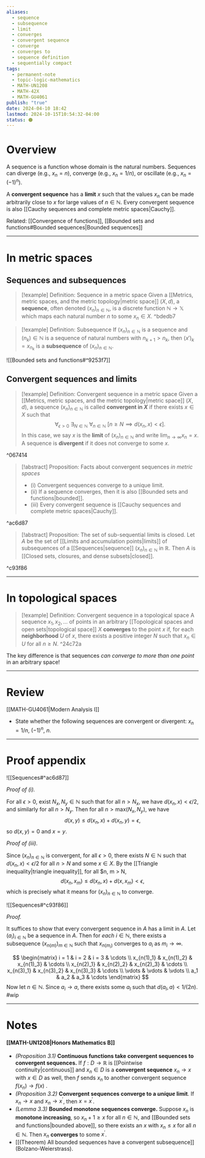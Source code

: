 ```yaml
---
aliases:
  - sequence
  - subsequence
  - limit
  - converges
  - convergent sequence
  - converge
  - converges to
  - sequence definition
  - sequentially compact
tags:
  - permanent-note
  - topic-logic-mathematics
  - MATH-UN1208
  - MATH-42X
  - MATH-GU4061
publish: "true"
date: 2024-04-10 18:42
lastmod: 2024-10-15T10:54:32-04:00
status: 🟠
---
```

# Overview

A sequence is a function whose domain is the natural numbers. Sequences can diverge (e.g., $x_n = n$), converge (e.g., $x_n = 1/n$), or oscillate (e.g., $x_n = (-1)^n$).

A **convergent sequence** has a **limit** $x$ such that the values $x_n$ can be made arbitrarily close to $x$ for large values of $n \in \mathbb N$. Every convergent sequence is also [[Cauchy sequences and complete metric spaces|Cauchy]].

Related: [[Convergence of functions]], [[Bounded sets and functions#Bounded sequences|Bounded sequences]]

---
# In metric spaces

## Sequences and subsequences

>[!example] Definition: Sequence in a metric space
>Given a [[Metrics, metric spaces, and the metric topology|metric space]] $(X, d)$, a **sequence**, often denoted $(x_n)_{n \in \mathbb N}$, is a discrete function $\mathbb N \to \mathbb X$ which maps each natural number $n$ to some $x_n \in X$. 
^bdedb7

>[!example] Definition: Subsequence
>If $(x_n)_{n \in \mathbb N}$ is a sequence and $(n_k) \in \mathbb N$ is a sequence of natural numbers with $n_{k+1} > n_k$, then $(x')_k = x_{n_k}$ is a **subsequence** of $(x_n)_{n \in \mathbb N}$.

![[Bounded sets and functions#^9253f7]]

## Convergent sequences and limits


>[!example] Definition: Convergent sequence in a metric space
>Given a [[Metrics, metric spaces, and the metric topology|metric space]] $(X, d)$, a sequence $(x_n)_{n \in \mathbb N}$ is called **convergent in $X$** if there exists $x \in X$ such that
>$$
>\forall_{\epsilon> 0} \ \exists_{N \in \mathbb N} \ \forall_{n \in \mathbb N} \ [ n \geq N \implies d(x_n, x )< \epsilon].
>$$
>In this case, we say $x$ is the **limit** of $(x_n)_{n \in \mathbb N}$ and write $\lim_{n \to \infty}x_n = x$. A sequence is **divergent** if it does not converge to some $x$.

^067414

>[!abstract] Proposition: Facts about convergent sequences *in metric spaces* 
>- (i) Convergent sequences converge to a unique limit.
>- (ii) If a sequence converges, then it is also [[Bounded sets and functions|bounded]].
>- (iii) Every convergent sequence is [[Cauchy sequences and complete metric spaces|Cauchy]].

^ac6d87

>[!abstract] Proposition: The set of sub-sequential limits is closed.
>Let $A$ be the set of [[Limits and accumulation points|limits]] of subsequences of a [[Sequences|sequence]] $(x_n)_{n \in \mathbb N}$ in $\mathbb R$. Then $A$ is [[Closed sets, closures, and dense subsets|closed]].

^c93f86


---
# In topological spaces

>[!example] Definition: Convergent sequence in a topological space
>A sequence $x_1, x_2, …$ of points in an arbitrary [[Topological spaces and open sets|topological space]] $X$ **converges** to the point $x$ if, for each **neighborhood** $U$ of $x$, there exists a positive integer $N$ such that $x_n \in U$ for all $n \geq N$. 
^24c72a

The key difference is that sequences *can converge to more than one point* in an arbitrary space!

---
# Review

[[MATH-GU4061|Modern Analysis I]]
- State whether the following sequences are convergent or divergent: $x_n=1/n$, $(-1)^n$, $n$.

---
# Proof appendix

![[Sequences#^ac6d87]]

*Proof of (i).* 

For all $\epsilon > 0$, exist $N_x, N_y \in \mathbb N$ such that for all $n > N_x$, we have $d(x_n, x) < \epsilon/2$, and similarly for all $n > N_y$. Then for all $n > \text{max}(N_x, N_y)$, we have
$$
d(x, y) \leq d(x_n, x) + d(x_n, y) = \epsilon,
$$
so $d(x, y)= 0$ and $x = y$.

*Proof of (iii).*

Since $(x_n)_{n \in \mathbb N}$ is convergent, for all $\epsilon> 0$, there exists $N \in \mathbb N$ such that $d(x_n, x)< \epsilon/2$ for all $n > N$ and some $x \in X$. By the [[Triangle inequality|triangle inequality]], for all $n, m > N,
$$
d(x_n, x_m) \leq d(x_n, x) + d(x, x_m) < \epsilon,
$$
which is precisely what it means for $(x_n)_{n \in \mathbb N}$ to converge.

![[Sequences#^c93f86]]

*Proof.*

It suffices to show that every convergent sequence in $A$ has a limit in $A$. Let $(a_i)_{i \in \mathbb N}$ be a sequence in $A$. Then for *each* $i \in \mathbb N$, there exists a subsequence $(x_{n(m)})_{m \in \mathbb N}$ such that $x_{n(m_i)}$ converges to $a_i$ as $m_i \to \infty$. 

$$
\begin{matrix}
i = 1 & i = 2 & i = 3 & \cdots \\
x_{n(1)_1} & x_{n(1)_2} & x_{n(1)_3} & \cdots \\
x_{n(2)_1} & x_{n(2)_2} & x_{n(2)_3} & \cdots \\
x_{n(3)_1} & x_{n(3)_2} & x_{n(3)_3} & \cdots \\
\vdots & \vdots & \vdots \\
a_1 & a_2 & a_3 & \cdots
\end{matrix}
$$
Now let $n \in \mathbb N$. Since $a_i \to a$, there exists some $a_I$ such that $d(a_I, a) < 1/(2n)$. #wip

---
# Notes

#### [[MATH-UN1208|Honors Mathematics B]]

- *(Proposition 3.1)* **Continuous functions take convergent sequences to convergent sequences.** If $f: D \to \mathbb R$ is [[Pointwise continuity|continuous]] and $x_n \in D$ is a **convergent sequence** $x_n \to x$ with $x \in D$ as well, then $f$ sends $x_n$ to another convergent sequence $f(x_n) \to f(x)$ .
- *(Proposition 3.2)* **Convergent sequences converge to a *unique* limit**. If $x_n \to x$ and $x_n \to x^\prime$, then $x = x^\prime$.
- *(Lemma 3.3)* **Bounded monotone sequences converge.** Suppose $x_n$ is **monotone increasing**, so $x_n +1 \geq x$ for all $n \in \mathbb N$, and [[Bounded sets and functions|bounded above]], so there exists an $x$ with $x_n \leq x$ for all $n \in \mathbb N$. Then $x_n$ **converges** to some $x^\prime$.
- [[(Theorem) All bounded sequences have a convergent subsequence]] (Bolzano-Weierstrass).
